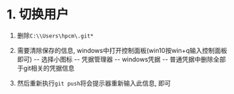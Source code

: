 # 1. 切换用户

1. 删除`C:\\Users\hpcm\.git*`

2. 需要清除保存的信息, windows中打开控制面板(win10按win+q输入控制面板即可)  -- 选择小图标  -- 凭据管理器 --  windows凭据 --  普通凭据中删除全部于git相关的凭据信息

3. 然后重新执行`git push`将会提示器重新输入此信息, 即可